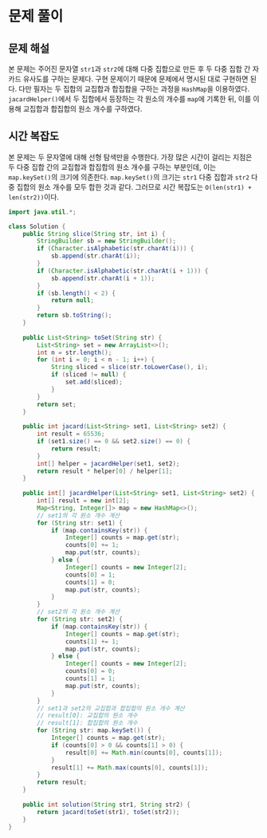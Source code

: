 # 문제 풀이

## 문제 해설

본 문제는 주어진 문자열 `str1`과 `str2`에 대해 다중 집합으로 만든 후 두 다중 집합 간 자카드 유사도를 구하는 문제다. 구현 문제이기 때문에 문제에서 명시된 대로 구현하면 된다. 다만 필자는 두 집합의 교집합과 합집합을 구하는 과정을 `HashMap`을 이용하였다. `jacardHelper()`에서 두 집합에서 등장하는 각 원소의 개수를 `map`에 기록한 뒤, 이를 이용해 교집합과 합집합의 원소 개수를 구하였다.

## 시간 복잡도

본 문제는 두 문자열에 대해 선형 탐색만을 수행한다. 가장 많은 시간이 걸리는 지점은 두 다중 집합 간의 교집합과 합집합의 원소 개수를 구하는 부분인데, 이는 `map.keySet()`의 크기에 의존한다. `map.keySet()`의 크기는 `str1` 다중 집합과 `str2` 다중 집합의 원소 개수를 모두 합한 것과 같다. 그러므로 시간 복잡도는 `O(len(str1) + len(str2))`이다.

```java
import java.util.*;

class Solution {
    public String slice(String str, int i) {
        StringBuilder sb = new StringBuilder();
        if (Character.isAlphabetic(str.charAt(i))) {
            sb.append(str.charAt(i));
        }
        if (Character.isAlphabetic(str.charAt(i + 1))) {
            sb.append(str.charAt(i + 1));
        }
        if (sb.length() < 2) {
            return null;
        }
        return sb.toString();
    }
    
    public List<String> toSet(String str) {
        List<String> set = new ArrayList<>();
        int n = str.length();
        for (int i = 0; i < n - 1; i++) {
            String sliced = slice(str.toLowerCase(), i);
            if (sliced != null) {
                set.add(sliced);
            }
        }
        return set;
    }
    
    public int jacard(List<String> set1, List<String> set2) {
        int result = 65536;
        if (set1.size() == 0 && set2.size() == 0) {
            return result;
        }
        int[] helper = jacardHelper(set1, set2);
        return result * helper[0] / helper[1];
    }
    
    public int[] jacardHelper(List<String> set1, List<String> set2) {
        int[] result = new int[2];
        Map<String, Integer[]> map = new HashMap<>();
        // set1의 각 원소 개수 계산
        for (String str: set1) {
            if (map.containsKey(str)) {
                Integer[] counts = map.get(str);
                counts[0] += 1;
                map.put(str, counts);
            } else {
                Integer[] counts = new Integer[2];
                counts[0] = 1;
                counts[1] = 0;
                map.put(str, counts);
            }
        }
        // set2의 각 원소 개수 계산
        for (String str: set2) {
            if (map.containsKey(str)) {
                Integer[] counts = map.get(str);
                counts[1] += 1;
                map.put(str, counts);
            } else {
                Integer[] counts = new Integer[2];
                counts[0] = 0;
                counts[1] = 1;
                map.put(str, counts);
            }
        }
        // set1과 set2의 교집합과 합집합의 원소 개수 계산
        // result[0]: 교집합의 원소 개수
        // result[1]: 합집합의 원소 개수
        for (String str: map.keySet()) {
            Integer[] counts = map.get(str);
            if (counts[0] > 0 && counts[1] > 0) {
                result[0] += Math.min(counts[0], counts[1]);
            }
            result[1] += Math.max(counts[0], counts[1]);
        }
        return result;
    }
    
    public int solution(String str1, String str2) {
        return jacard(toSet(str1), toSet(str2));
    }
}
```